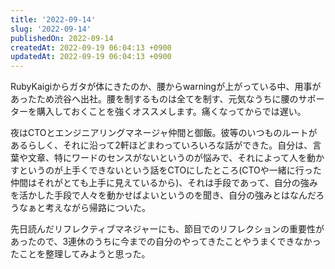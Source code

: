 ```yaml
---
title: '2022-09-14'
slug: '2022-09-14'
publishedOn: 2022-09-14
createdAt: 2022-09-19 06:04:13 +0900
updatedAt: 2022-09-19 06:04:13 +0900
---
```

RubyKaigiからガタが体にきたのか、腰からwarningが上がっている中、用事があったため渋谷へ出社。腰を制するものは全てを制す、元気なうちに腰のサポーターを購入しておくことを強くオススメします。痛くなってからでは遅い。

夜はCTOとエンジニアリングマネージャ仲間と御飯。彼等のいつものルートがあるらしく、それに沿って2軒ほどまわっていろいろな話ができた。自分は、言葉や文章、特にワードのセンスがないというのが悩みで、それによって人を動かすというのが上手くできないという話をCTOにしたところ(CTOや一緒に行った仲間はそれがとても上手に見えているから)、それは手段であって、自分の強みを活かした手段で人々を動かせばよいというのを聞き、自分の強みとはなんだろうなぁと考えながら帰路についた。

先日読んだリフレクティブマネジャーにも、節目でのリフレクションの重要性があったので、3連休のうちに今までの自分のやってきたことやうまくできなかったことを整理してみようと思った。
